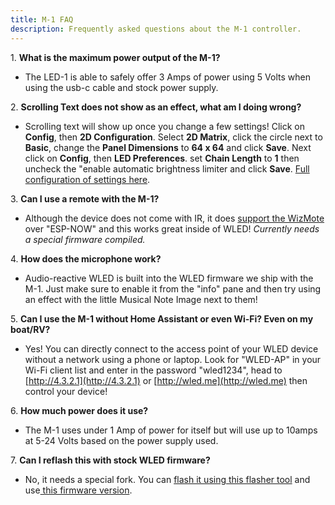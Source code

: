 ```yaml
---
title: M-1 FAQ
description: Frequently asked questions about the M-1 controller.
---
```

1\. **What is the maximum power output of the M-1?**

* The LED-1 is able to safely offer 3 Amps of power using 5 Volts when using the usb-c cable and stock power supply.

2\. **Scrolling Text does not show as an effect, what am I doing wrong?**

* Scrolling text will show up once you change a few settings! Click on **Config**, then **2D Configuration**. Select **2D Matrix**, click the circle next to **Basic**, change the **Panel Dimensions** to **64 x 64** and click **Save**. Next click on **Config**, then **LED Preferences**. set **Chain Length** to **1** then uncheck the "enable automatic brightness limiter and click **Save**. <a href="https://wiki.apolloautomation.com/products/m1/setup/m1-matrix-settings/" target="_blank" rel="noreferrer nofollow noopener">Full configuration of settings here</a>.

3\. **Can I use a remote with the M-1?**

* Although the device does not come with IR, it does <a href="https://www.amazon.com/dp/B091TGDS6F" target="_blank" rel="noreferrer nofollow noopener">support the WizMote</a> over "ESP-NOW" and this works great inside of WLED! *Currently needs a special firmware compiled.*

4\. **How does the microphone work?**

* Audio-reactive WLED is built into the WLED firmware we ship with the M-1. Just make sure to enable it from the "info" pane and then try using an effect with the little Musical Note Image next to them!

5\. **Can I use the M-1 without Home Assistant or even Wi-Fi? Even on my boat/RV?**

* Yes! You can directly connect to the access point of your WLED device without a network using a phone or laptop. Look for "WLED-AP" in your Wi-Fi client list and enter in the password "wled1234", head to [http://4.3.2.1](http://4.3.2.1) or [http://wled.me](http://wled.me) then control your device!

6\. **How much power does it use?**

* The M-1 uses under 1 Amp of power for itself but will use up to 10amps at 5-24 Volts based on the power supply used.

7\. **Can I reflash this with stock WLED firmware?**

* No, it needs a special fork. You can <a href="https://github.com/srg74/WLED-wemos-shield/tree/master/resources/Firmware/WLED_%20ESP_Flasher" target="_blank" rel="noreferrer nofollow noopener">flash it using this flasher tool</a> and use<a href="https://cdn.discordapp.com/attachments/1371998979369336922/1377651379237032096/WLEDMM_0.14.1-b32.40_adafruit_matrixportal_esp32s3.bin?ex=68556cd4&amp;is=68541b54&amp;hm=07c5b2ebffcc895d2f2100a9d370babf102d044739e3f1ade47cceff8581205a&amp;" target="_blank" rel="noreferrer nofollow noopener"> this firmware version</a>.

&nbsp;
